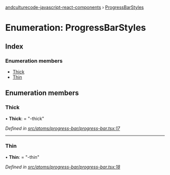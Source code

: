 [andculturecode-javascript-react-components](../README.md) › [ProgressBarStyles](progressbarstyles.md)

# Enumeration: ProgressBarStyles

## Index

### Enumeration members

* [Thick](progressbarstyles.md#thick)
* [Thin](progressbarstyles.md#thin)

## Enumeration members

###  Thick

• **Thick**: = "-thick"

*Defined in [src/atoms/progress-bar/progress-bar.tsx:17](https://github.com/AndcultureCode/AndcultureCode.JavaScript.React.Components/blob/059eef4/src/atoms/progress-bar/progress-bar.tsx#L17)*

___

###  Thin

• **Thin**: = "-thin"

*Defined in [src/atoms/progress-bar/progress-bar.tsx:18](https://github.com/AndcultureCode/AndcultureCode.JavaScript.React.Components/blob/059eef4/src/atoms/progress-bar/progress-bar.tsx#L18)*
